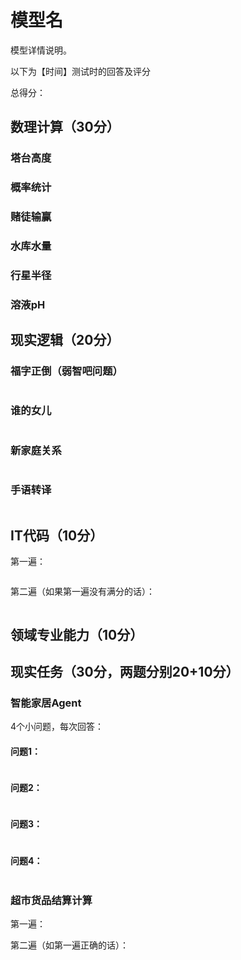 # 模型名

模型详情说明。

以下为【时间】测试时的回答及评分

总得分：

## 数理计算（30分）

### 塔台高度

### 概率统计

### 赌徒输赢

### 水库水量

### 行星半径

### 溶液pH

## 现实逻辑（20分）

### 福字正倒（弱智吧问题）
```text

```

### 谁的女儿
```text

```

### 新家庭关系
```text

```

### 手语转译
```text

```

## IT代码（10分）

第一遍：
```python

```

第二遍（如果第一遍没有满分的话）：
```python

```


## 领域专业能力（10分）

## 现实任务（30分，两题分别20+10分）

### 智能家居Agent

4个小问题，每次回答：

#### 问题1：
```text

```

#### 问题2：
```text

```

#### 问题3：
```text

```

#### 问题4：
```text

```

### 超市货品结算计算

第一遍：

第二遍（如第一遍正确的话）：


